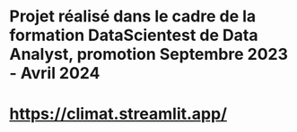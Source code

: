 # Projet réalisé dans le cadre de la formation DataScientest de Data Analyst, promotion Septembre 2023 - Avril 2024
# https://climat.streamlit.app/
